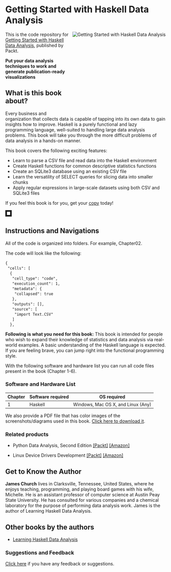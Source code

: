 
# Getting Started with Haskell Data Analysis

<a href="https://www.packtpub.com/big-data-and-business-intelligence/getting-started-haskell-data-analysis?utm_source=github&utm_medium=repository&utm_campaign=9781789802863"><img src="https://www.packtpub.com/sites/default/files/B12542.png" alt="Getting Started with Haskell Data Analysis" height="256px" align="right"></a>

This is the code repository for [Getting Started with Haskell Data Analysis](https://www.packtpub.com/big-data-and-business-intelligence/getting-started-haskell-data-analysis?utm_source=github&utm_medium=repository&utm_campaign=9781789802863), published by Packt.

**Put your data analysis techniques to work and generate publication-ready visualizations**

## What is this book about?
Every business and organization that collects data is capable of tapping into its own data to gain insights how to improve. Haskell is a purely functional and lazy programming language, well-suited to handling large data analysis problems. This book will take you through the more difficult problems of data analysis in a hands-on manner.

This book covers the following exciting features: 
* Learn to parse a CSV file and read data into the Haskell environment
* Create Haskell functions for common descriptive statistics functions
* Create an SQLite3 database using an existing CSV file
* Learn the versatility of SELECT queries for slicing data into smaller chunks
* Apply regular expressions in large-scale datasets using both CSV and SQLite3 files

If you feel this book is for you, get your [copy](https://www.amazon.com/dp/1789802865) today!

<a href="https://www.packtpub.com/?utm_source=github&utm_medium=banner&utm_campaign=GitHubBanner"><img src="https://raw.githubusercontent.com/PacktPublishing/GitHub/master/GitHub.png" 
alt="https://www.packtpub.com/" border="5" /></a>


## Instructions and Navigations
All of the code is organized into folders. For example, Chapter02.

The code will look like the following:
```
{
 "cells": [
  {
   "cell_type": "code",
   "execution_count": 1,
   "metadata": {
    "collapsed": true
   },
   "outputs": [],
   "source": [
    "import Text.CSV"
   ]
  },
```

**Following is what you need for this book:**
This book is intended for people who wish to expand their knowledge of statistics and data analysis via real-world examples. A basic understanding of the Haskell language is expected. If you are feeling brave, you can jump right into the functional programming style.

With the following software and hardware list you can run all code files present in the book (Chapter 1-6).

### Software and Hardware List

| Chapter  | Software required                   | OS required                        |
| -------- | ------------------------------------| -----------------------------------|
| 1        | Haskell                             | Windows, Mac OS X, and Linux (Any) |


We also provide a PDF file that has color images of the screenshots/diagrams used in this book. [Click here to download it](https://www.packtpub.com/sites/default/files/downloads/9781789802863_ColorImages.pdf).

### Related products <Other books you may enjoy>
* Python Data Analysis, Second Edition [[Packt]](https://www.packtpub.com/big-data-and-business-intelligence/python-data-analysis-second-edition?utm_source=github&utm_medium=repository&utm_campaign=9781787127487) [[Amazon]](https://www.amazon.com/dp/1787127486)

* Linux Device Drivers Development [[Packt]](https://www.packtpub.com/big-data-and-business-intelligence/java-data-analysis?utm_source=github&utm_medium=repository&utm_campaign=9781787285651) [[Amazon]](https://www.amazon.com/dp/1787285650)

## Get to Know the Author
**James Church**
lives in Clarksville, Tennessee, United States, where he enjoys teaching, programming, and playing board games with his wife, Michelle. He is an assistant professor of computer science at Austin Peay State University. He has consulted for various companies and a chemical laboratory for the purpose of performing data analysis work. James is the author of Learning Haskell Data Analysis.



## Other books by the authors
* [Learning Haskell Data Analysis](https://www.packtpub.com/big-data-and-business-intelligence/learning-haskell-data-analysis?utm_source=github&utm_medium=repository&utm_campaign=9781784394707)


### Suggestions and Feedback
[Click here](https://docs.google.com/forms/d/e/1FAIpQLSdy7dATC6QmEL81FIUuymZ0Wy9vH1jHkvpY57OiMeKGqib_Ow/viewform) if you have any feedback or suggestions.
